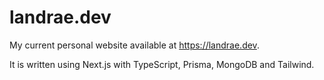 # landrae.dev

My current personal website available at <a href="https://landrae.dev" target="_blank">https://landrae.dev</a>.

It is written using Next.js with TypeScript, Prisma, MongoDB and Tailwind.
